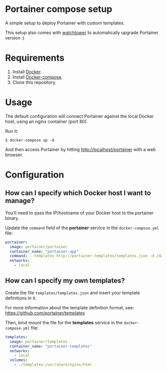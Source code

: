 # Portainer compose setup

A simple setup to deploy Portainer with custom templates.

This setup also comes with [watchtower](https://hub.docker.com/r/v2tec/watchtower/) to automatically upgrade Portainer version :)

# Requirements

1. Install [Docker](http://docker.io).
2. Install [Docker-compose](http://docs.docker.com/compose/install/).
3. Clone this repository

# Usage

The default configuration will connect Portainer against the local Docker host, using an nginx container (port 80).

Run it:

```
$ docker-compose up -d
```

And then access Portainer by hitting [http://localhost/portainer](http://localhost/portainer) with a web browser.

# Configuration

## How can I specify which Docker host I want to manage?

You'll need to pass the IP/hostname of your Docker host to the portainer binary.

Update the `command` field of the **portainer** service in the `docker-compose.yml` file:

```yml
portainer:
  image: portainer/portainer
  container_name: "portainer-app"
  command: --templates http://portainer-templates/templates.json -d /data -H tcp://<DOCKER_HOST>:<DOCKER_PORT>
  networks:
    - local
```

## How can I specify my own templates?

Create the file `templates/templates.json` and insert your template definitions in it.

For more information about the template definition format, see: https://github.com/portainer/templates

Then, bind mount the file for the **templates** service in the `docker-compose.yml` file:

```yml
templates:
  image: portainer/templates
  container_name: "portainer-templates"
  networks:
    - local
  volumes:
    - ./templates:/usr/share/nginx/html
```
